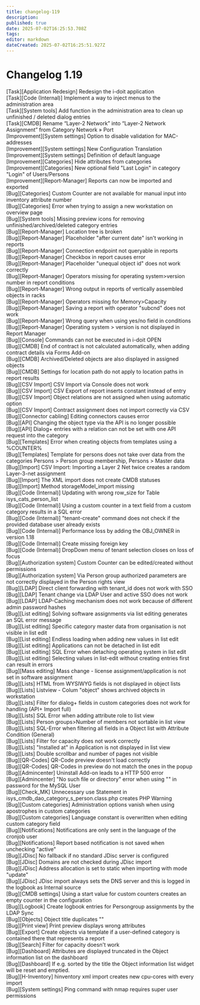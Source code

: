 ```yaml
---
title: changelog-119
description: 
published: true
date: 2025-07-02T16:25:53.708Z
tags: 
editor: markdown
dateCreated: 2025-07-02T16:25:51.927Z
---
```


# Changelog 1.19
<!-- cSpell:disable -->
<!-- markdownlint-disable MD052 -->
[Task][Application Redesign]   Redesign the i-doit application<br>
[Task][Code (Internal)]        Implement a way to inject menus to the administration area<br>
[Task][System tools]           Add function in the administration area to clean up unfinished / deleted dialog entries<br>
[Task][CMDB]                   Rename “Layer-2 Network” into “Layer-2 Network Assignment” from Category Network » Port<br>
[Improvement][System settings] Option to disable validation for MAC-addresses<br>
[Improvement][System settings] New Configuration Translation<br>
[Improvement][System settings] Definition of default language<br>
[Improvement][Categories]      Hide attributes from categories<br>
[Improvement][Categories]      New optional field "Last Login" in category "Login" of Users/Persons<br>
[Improvement][Report-Manager]  Reports can now be imported and exported<br>
[Bug][Categories]              Custom Counter are not available for manual input into inventory attribute number<br>
[Bug][Categories]              Error when trying to assign a new workstation on overview page<br>
[Bug][System tools]            Missing preview icons for removing unfinished/archived/deleted category entries<br>
[Bug][Report-Manager]          Location tree is broken<br>
[Bug][Report-Manager]          Placeholder "after current date" isn't working in reports<br>
[Bug][Report-Manager]          Connection endpoint not queryable in reports<br>
[Bug][Report-Manager]          Checkbox in report causes error<br>
[Bug][Report-Manager]          Placeholder "unequal object id" does not work correctly<br>
[Bug][Report-Manager]          Operators missing for operating system>version number in report conditions<br>
[Bug][Report-Manager]          Wrong output in reports of vertically assembled objects in racks<br>
[Bug][Report-Manager]          Operators missing for Memory>Capacity<br>
[Bug][Report-Manager]          Saving a report with operator "subcnd" does not work<br>
[Bug][Report-Manager]          Wrong query when using yes/no field in conditions<br>
[Bug][Report-Manager]          Operating system > version is not displayed in Report Manager<br>
[Bug][Console]                 Commands can not be executed in i-doit OPEN<br>
[Bug][CMDB]                    End of contract is not calculated automatically, when adding contract details via Forms Add-on<br>
[Bug][CMDB]                    Archived/Deleted objects are also displayed in assigned objects<br>
[Bug][CMDB]                    Settings for location path do not apply to location paths in report results<br>
[Bug][CSV Import]              CSV Import via Console does not work<br>
[Bug][CSV Import]              CSV Export of report inserts constant instead of entry<br>
[Bug][CSV Import]              Object relations are not assigned when using automatic option<br>
[Bug][CSV Import]              Contract assignment does not import correctly via CSV<br>
[Bug][Connector cabling]       Editing connectors causes error<br>
[Bug][API]                     Changing the object type via the API is no longer possible<br>
[Bug][API]                     Dialog+ entries with a relation can not be set with one API request into the category<br>
[Bug][Templates]               Error when creating objects from templates using a %COUNTER%<br>
[Bug][Templates]               Template for persons does not take over data from the categories Persons > Person group membership, Persons > Master data<br>
[Bug][Import]                  CSV Import: Importing a Layer 2 Net twice creates a random Layer-3-net assignment<br>
[Bug][Import]                  The XML import does not create CMDB statuses<br>
[Bug][Import]                  Method storageModel_import missing<br>
[Bug][Code (Internal)]         Updating with wrong row_size for Table isys_cats_person_list<br>
[Bug][Code (Internal)]         Using a custom counter in a text field from a custom category results in a SQL error<br>
[Bug][Code (Internal)]         "tenant-create" command does not check if the provided database user already exists<br>
[Bug][Code (Internal)]         Performance loss by adding the OBJ_OWNER in version 1.18<br>
[Bug][Code (Internal)]         Create missing foreign key<br>
[Bug][Code (Internal)]         DropDown menu of tenant selection closes on loss of focus<br>
[Bug][Authorization system]    Custom Counter can be edited/created without permissions<br>
[Bug][Authorization system]    Via Person group authorized parameters are not correctly displayed in the Person rights view<br>
[Bug][LDAP]                    Direct client forwarding with tenant_id does not work with SSO<br>
[Bug][LDAP]                    Tenant change via LDAP User and active SSO does not work<br>
[Bug][LDAP]                    LDAP-Caching mechanism does not work because of different admin password hashes<br>
[Bug][List editing]            Solving software assignments via list editing generates an SQL error message<br>
[Bug][List editing]            Specific category master data from organisation is not visible in list edit<br>
[Bug][List editing]            Endless loading when adding new values in list edit<br>
[Bug][List editing]            Applications can not be detached in list edit<br>
[Bug][List editing]            SQL Error when detaching operating system in list edit<br>
[Bug][List editing]            Selecting values in list-edit without creating entries first can result in errors<br>
[Bug][Mass editing]            Mass change - license assignment/application is not set in software assignment<br>
[Bug][Lists]                   HTML from WYSIWYG fields is not displayed in object lists<br>
[Bug][Lists]                   Listview - Colum "object" shows archived objects in workstation<br>
[Bug][Lists]                   Filter for dialog+ fields in custom categories does not work for handling (API+ Import full)<br>
[Bug][Lists]                   SQL Error when adding attribute role to list view<br>
[Bug][Lists]                   Person groups>Number of members not sortable in list view<br>
[Bug][Lists]                   SQL-Error when filtering all fields in a Object list with Attribute Condition (General)<br>
[Bug][Lists]                   Filter for capacity does not work correctly<br>
[Bug][Lists]                   "Installed at" in Application is not displayed in list view<br>
[Bug][Lists]                   Double scrollbar and number of pages not visible<br>
[Bug][QR-Codes]                QR-Code preview doesn't load correctly<br>
[Bug][QR-Codes]                QR-Codes in preview do not match the ones in the popup<br>
[Bug][Admincenter]             Uninstall Add-on leads to a HTTP 500 error<br>
[Bug][Admincenter]             "No such file or directory" error when using "\" in password for the MySQL User<br>
[Bug][Check_MK]                Unnecessary use Statement in isys_cmdb_dao_category_s_person.class.php creates PHP Warning<br>
[Bug][Custom categories]       Administration options vanish when using apostrophes in custom categories<br>
[Bug][Custom categories]       Language constant is overwritten when editing custom category field<br>
[Bug][Notifications]           Notifications are only sent in the language of the cronjob user<br>
[Bug][Notifications]           Report based notification is not saved when unchecking "active"<br>
[Bug][JDisc]                   No fallback if no standard JDisc server is configured<br>
[Bug][JDisc]                   Domains are not checked during JDisc import<br>
[Bug][JDisc]                   Address allocation is set to static when importing with mode "update"<br>
[Bug][JDisc]                   JDisc import always sets the DNS server and this is logged in the logbook as Internal source<br>
[Bug][CMDB settings]           Using a start value for custom counters creates an empty counter in the configuration<br>
[Bug][Logbook]                 Create logbook entries for Persongroup assignments by the LDAP Sync<br>
[Bug][Objects]                 Object title duplicates "\"<br>
[Bug][Print view]              Print preview displays wrong attributes<br>
[Bug][Export]                  Create objects via template if a user-defined category is contained there that represents a report<br>
[Bug][Search]                  Filter for capacity doesn't work<br>
[Bug][Dashboard]               Attributes are displayed truncated in the Object information list on the dashboard<br>
[Bug][Dashboard]               If e.g. sorted by the title the Object information list widget will be reset and emptied.<br>
[Bug][H-Inventory]             hinventory xml import creates new cpu-cores with every import<br>
[Bug][System settings]         Ping command with nmap requires super user permissions<br>

